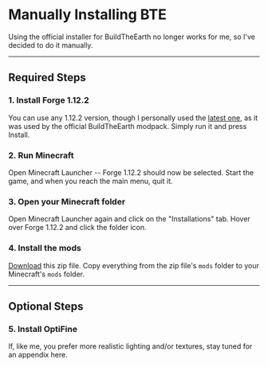 # Manually Installing BTE

Using the official installer for BuildTheEarth no longer works for me, so I've decided to do it manually.

---

## Required Steps
### 1. Install Forge 1.12.2
You can use any 1.12.2 version, though I personally used the [latest one](https://maven.minecraftforge.net/net/minecraftforge/forge/1.12.2-14.23.5.2860/forge-1.12.2-14.23.5.2860-installer.jar), as it was used by the official BuildTheEarth modpack. Simply run it and press Install.

### 2. Run Minecraft
Open Minecraft Launcher -- Forge 1.12.2 should now be selected. Start the game, and when you reach the main menu, quit it.

### 3. Open your Minecraft folder
Open Minecraft Launcher again and click on the "Installations" tab. Hover over Forge 1.12.2 and click the folder icon.

### 4. Install the mods
[Download](https://github.com/RyanGarber/BuildTheEarth-Manual-Install/archive/refs/heads/main.zip) this zip file. Copy everything from the zip file's `mods` folder to your Minecraft's `mods` folder.

---

## Optional Steps
### 5. Install OptiFine
If, like me, you prefer more realistic lighting and/or textures, stay tuned for an appendix here.
